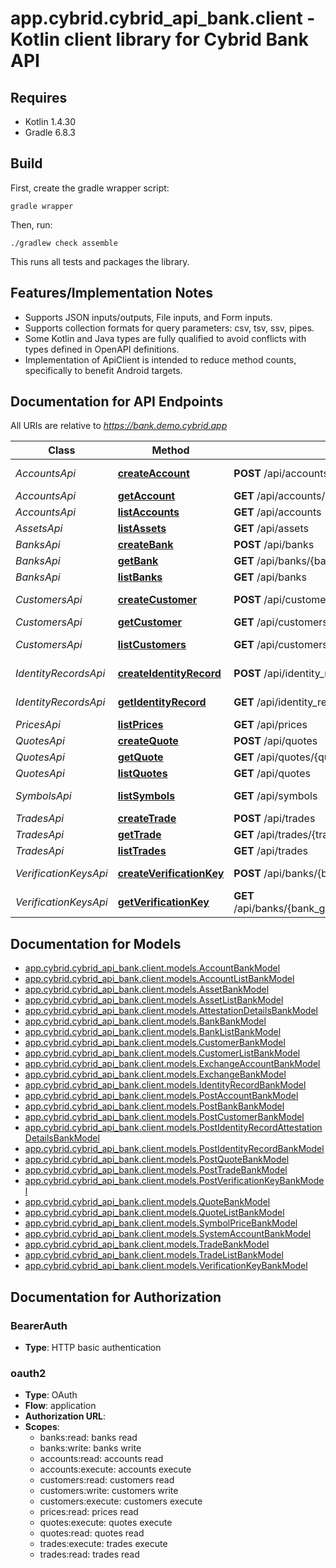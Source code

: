 # app.cybrid.cybrid_api_bank.client - Kotlin client library for Cybrid Bank API

## Requires

* Kotlin 1.4.30
* Gradle 6.8.3

## Build

First, create the gradle wrapper script:

```
gradle wrapper
```

Then, run:

```
./gradlew check assemble
```

This runs all tests and packages the library.

## Features/Implementation Notes

* Supports JSON inputs/outputs, File inputs, and Form inputs.
* Supports collection formats for query parameters: csv, tsv, ssv, pipes.
* Some Kotlin and Java types are fully qualified to avoid conflicts with types defined in OpenAPI definitions.
* Implementation of ApiClient is intended to reduce method counts, specifically to benefit Android targets.

<a name="documentation-for-api-endpoints"></a>
## Documentation for API Endpoints

All URIs are relative to *https://bank.demo.cybrid.app*

Class | Method | HTTP request | Description
------------ | ------------- | ------------- | -------------
*AccountsApi* | [**createAccount**](docs/AccountsApi.md#createaccount) | **POST** /api/accounts | Create Account
*AccountsApi* | [**getAccount**](docs/AccountsApi.md#getaccount) | **GET** /api/accounts/{account_guid} | Get Account
*AccountsApi* | [**listAccounts**](docs/AccountsApi.md#listaccounts) | **GET** /api/accounts | List Accounts
*AssetsApi* | [**listAssets**](docs/AssetsApi.md#listassets) | **GET** /api/assets | Get assets list
*BanksApi* | [**createBank**](docs/BanksApi.md#createbank) | **POST** /api/banks | Create Bank
*BanksApi* | [**getBank**](docs/BanksApi.md#getbank) | **GET** /api/banks/{bank_guid} | Get Bank
*BanksApi* | [**listBanks**](docs/BanksApi.md#listbanks) | **GET** /api/banks | Get banks list
*CustomersApi* | [**createCustomer**](docs/CustomersApi.md#createcustomer) | **POST** /api/customers | Create Customer
*CustomersApi* | [**getCustomer**](docs/CustomersApi.md#getcustomer) | **GET** /api/customers/{customer_guid} | Get Customer
*CustomersApi* | [**listCustomers**](docs/CustomersApi.md#listcustomers) | **GET** /api/customers | Get customers list
*IdentityRecordsApi* | [**createIdentityRecord**](docs/IdentityRecordsApi.md#createidentityrecord) | **POST** /api/identity_records | Create Identity Record
*IdentityRecordsApi* | [**getIdentityRecord**](docs/IdentityRecordsApi.md#getidentityrecord) | **GET** /api/identity_records/{identity_record_guid} | Get Identity Record
*PricesApi* | [**listPrices**](docs/PricesApi.md#listprices) | **GET** /api/prices | Get Price
*QuotesApi* | [**createQuote**](docs/QuotesApi.md#createquote) | **POST** /api/quotes | Create Quote
*QuotesApi* | [**getQuote**](docs/QuotesApi.md#getquote) | **GET** /api/quotes/{quote_guid} | Get Quote
*QuotesApi* | [**listQuotes**](docs/QuotesApi.md#listquotes) | **GET** /api/quotes | Get quotes list
*SymbolsApi* | [**listSymbols**](docs/SymbolsApi.md#listsymbols) | **GET** /api/symbols | Get Symbols list
*TradesApi* | [**createTrade**](docs/TradesApi.md#createtrade) | **POST** /api/trades | Create Trade
*TradesApi* | [**getTrade**](docs/TradesApi.md#gettrade) | **GET** /api/trades/{trade_guid} | Get Trade
*TradesApi* | [**listTrades**](docs/TradesApi.md#listtrades) | **GET** /api/trades | Get trades list
*VerificationKeysApi* | [**createVerificationKey**](docs/VerificationKeysApi.md#createverificationkey) | **POST** /api/banks/{bank_guid}/verification_keys | Create VerificationKey
*VerificationKeysApi* | [**getVerificationKey**](docs/VerificationKeysApi.md#getverificationkey) | **GET** /api/banks/{bank_guid}/verification_keys/{verification_key_guid} | Get VerificationKey


<a name="documentation-for-models"></a>
## Documentation for Models

 - [app.cybrid.cybrid_api_bank.client.models.AccountBankModel](docs/AccountBankModel.md)
 - [app.cybrid.cybrid_api_bank.client.models.AccountListBankModel](docs/AccountListBankModel.md)
 - [app.cybrid.cybrid_api_bank.client.models.AssetBankModel](docs/AssetBankModel.md)
 - [app.cybrid.cybrid_api_bank.client.models.AssetListBankModel](docs/AssetListBankModel.md)
 - [app.cybrid.cybrid_api_bank.client.models.AttestationDetailsBankModel](docs/AttestationDetailsBankModel.md)
 - [app.cybrid.cybrid_api_bank.client.models.BankBankModel](docs/BankBankModel.md)
 - [app.cybrid.cybrid_api_bank.client.models.BankListBankModel](docs/BankListBankModel.md)
 - [app.cybrid.cybrid_api_bank.client.models.CustomerBankModel](docs/CustomerBankModel.md)
 - [app.cybrid.cybrid_api_bank.client.models.CustomerListBankModel](docs/CustomerListBankModel.md)
 - [app.cybrid.cybrid_api_bank.client.models.ExchangeAccountBankModel](docs/ExchangeAccountBankModel.md)
 - [app.cybrid.cybrid_api_bank.client.models.ExchangeBankModel](docs/ExchangeBankModel.md)
 - [app.cybrid.cybrid_api_bank.client.models.IdentityRecordBankModel](docs/IdentityRecordBankModel.md)
 - [app.cybrid.cybrid_api_bank.client.models.PostAccountBankModel](docs/PostAccountBankModel.md)
 - [app.cybrid.cybrid_api_bank.client.models.PostBankBankModel](docs/PostBankBankModel.md)
 - [app.cybrid.cybrid_api_bank.client.models.PostCustomerBankModel](docs/PostCustomerBankModel.md)
 - [app.cybrid.cybrid_api_bank.client.models.PostIdentityRecordAttestationDetailsBankModel](docs/PostIdentityRecordAttestationDetailsBankModel.md)
 - [app.cybrid.cybrid_api_bank.client.models.PostIdentityRecordBankModel](docs/PostIdentityRecordBankModel.md)
 - [app.cybrid.cybrid_api_bank.client.models.PostQuoteBankModel](docs/PostQuoteBankModel.md)
 - [app.cybrid.cybrid_api_bank.client.models.PostTradeBankModel](docs/PostTradeBankModel.md)
 - [app.cybrid.cybrid_api_bank.client.models.PostVerificationKeyBankModel](docs/PostVerificationKeyBankModel.md)
 - [app.cybrid.cybrid_api_bank.client.models.QuoteBankModel](docs/QuoteBankModel.md)
 - [app.cybrid.cybrid_api_bank.client.models.QuoteListBankModel](docs/QuoteListBankModel.md)
 - [app.cybrid.cybrid_api_bank.client.models.SymbolPriceBankModel](docs/SymbolPriceBankModel.md)
 - [app.cybrid.cybrid_api_bank.client.models.SystemAccountBankModel](docs/SystemAccountBankModel.md)
 - [app.cybrid.cybrid_api_bank.client.models.TradeBankModel](docs/TradeBankModel.md)
 - [app.cybrid.cybrid_api_bank.client.models.TradeListBankModel](docs/TradeListBankModel.md)
 - [app.cybrid.cybrid_api_bank.client.models.VerificationKeyBankModel](docs/VerificationKeyBankModel.md)


<a name="documentation-for-authorization"></a>
## Documentation for Authorization

<a name="BearerAuth"></a>
### BearerAuth

- **Type**: HTTP basic authentication

<a name="oauth2"></a>
### oauth2

- **Type**: OAuth
- **Flow**: application
- **Authorization URL**: 
- **Scopes**: 
  - banks:read: banks read
  - banks:write: banks write
  - accounts:read: accounts read
  - accounts:execute: accounts execute
  - customers:read: customers read
  - customers:write: customers write
  - customers:execute: customers execute
  - prices:read: prices read
  - quotes:execute: quotes execute
  - quotes:read: quotes read
  - trades:execute: trades execute
  - trades:read: trades read

